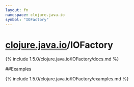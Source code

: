 ```yaml
---
layout: fn
namespace: clojure.java.io
symbol: "IOFactory"
---
```


# [clojure.java.io](../)/IOFactory

{% include 1.5.0/clojure.java.io/IOFactory/docs.md %}

##Examples

{% include 1.5.0/clojure.java.io/IOFactory/examples.md %}

